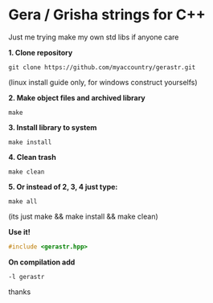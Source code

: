 # Gera / Grisha strings for C++  
Just me trying make my own std libs if anyone care  
  
**1. Clone repository**  
```Shell
git clone https://github.com/myaccountry/gerastr.git  
```
(linux install guide only, for windows construct yourselfs)  
  
**2. Make object files and archived library**  
```Shell
make
```  
**3. Install library to system**  
```Shell
make install
```  
**4. Clean trash**  
```Shell
make clean
```  
 
**5. Or instead of 2, 3, 4 just type:**  
```Shell
make all
```  
(its just make && make install && make clean)  
  
**Use it!**  
```C++
#include <gerastr.hpp>
```  
**On compilation add**   
```Shell
-l gerastr
```  
  
thanks 
